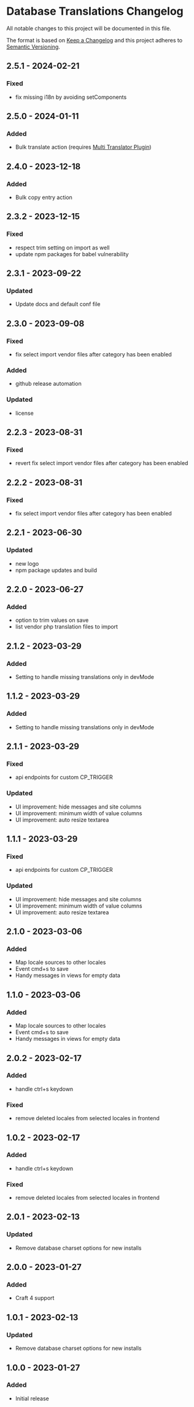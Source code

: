 # Database Translations Changelog

All notable changes to this project will be documented in this file.

The format is based on [Keep a Changelog](http://keepachangelog.com/) and this project adheres to [Semantic Versioning](http://semver.org/).

## 2.5.1 - 2024-02-21
### Fixed
- fix missing i18n by avoiding setComponents

## 2.5.0 - 2024-01-11
### Added
- Bulk translate action (requires [Multi Translator Plugin](https://plugins.craftcms.com/multi-translator))

## 2.4.0 - 2023-12-18
### Added
- Bulk copy entry action

## 2.3.2 - 2023-12-15
### Fixed
- respect trim setting on import as well
- update npm packages for babel vulnerability

## 2.3.1 - 2023-09-22
### Updated
- Update docs and default conf file

## 2.3.0 - 2023-09-08
### Fixed
- fix select import vendor files after category has been enabled
### Added
- github release automation
### Updated
- license

## 2.2.3 - 2023-08-31
### Fixed
- revert fix select import vendor files after category has been enabled

## 2.2.2 - 2023-08-31
### Fixed
- fix select import vendor files after category has been enabled

## 2.2.1 - 2023-06-30
### Updated
- new logo
- npm package updates and build

## 2.2.0 - 2023-06-27
### Added
- option to trim values on save
- list vendor php translation files to import

## 2.1.2 - 2023-03-29
### Added
- Setting to handle missing translations only in devMode

## 1.1.2 - 2023-03-29
### Added
- Setting to handle missing translations only in devMode

## 2.1.1 - 2023-03-29
### Fixed
- api endpoints for custom CP_TRIGGER
### Updated
- UI improvement: hide messages and site columns
- UI improvement: minimum width of value columns
- UI improvement: auto resize textarea

## 1.1.1 - 2023-03-29
### Fixed
- api endpoints for custom CP_TRIGGER
### Updated
- UI improvement: hide messages and site columns
- UI improvement: minimum width of value columns
- UI improvement: auto resize textarea

## 2.1.0 - 2023-03-06
### Added
- Map locale sources to other locales
- Event cmd+s to save
- Handy messages in views for empty data

## 1.1.0 - 2023-03-06
### Added
- Map locale sources to other locales
- Event cmd+s to save
- Handy messages in views for empty data

## 2.0.2 - 2023-02-17
### Added
- handle ctrl+s keydown
### Fixed
- remove deleted locales from selected locales in frontend

## 1.0.2 - 2023-02-17
### Added
- handle ctrl+s keydown
### Fixed
- remove deleted locales from selected locales in frontend

## 2.0.1 - 2023-02-13
### Updated
- Remove database charset options for new installs

## 2.0.0 - 2023-01-27
### Added
- Craft 4 support

## 1.0.1 - 2023-02-13
### Updated
- Remove database charset options for new installs

## 1.0.0 - 2023-01-27
### Added
- Initial release
